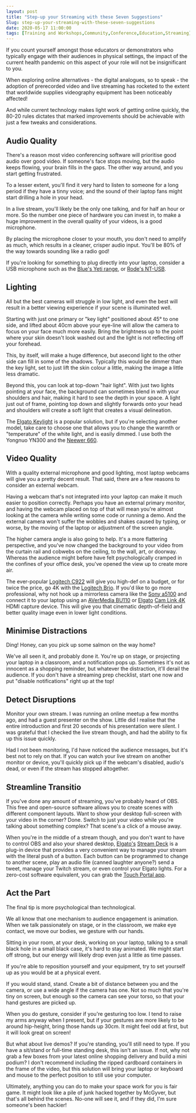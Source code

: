 ```yaml
---
layout: post
title: "Step-up your Streaming with these Seven Suggestions"
Slug: step-up-your-streaming-with-these-seven-suggestions
date: 2020-05-17 11:00:00
tags: [Training and Workshops,Community,Conference,Education,Streaming]
---
```

If you count yourself amongst those educators or demonstrators who typically engage with their audiences in physical settings, the impact of the current health pandemic on this aspect of your role will not be insignificant to you.

When exploring online alternatives - the digital analogues, so to speak - the adoption of prerecorded video and live streaming has rocketed to the extent that worldwide supplies videography equipment has been noticeably affected!

And while current technology makes light work of getting online quickly, the 80-20 rules dictates that marked improvements should be achievable with just a few tweaks and considerations.

## Audio Quality

There's a reason most video conferencing software will prioritise good audio over good video. If someone's face stops moving, but the audio keeps flowing, your brain fills in the gaps. The other way around, and you start getting frustrated.

To a lesser extent, you'll find it very hard to listen to someone for a long period if they have a tinny voice; and the sound of their laptop fans might start drilling a hole in your head.

In a live stream, you'll likely be the only one talking, and for half an hour or more. So the number one piece of hardware you can invest in, to make a huge improvement in the overall quality of your videos, is a good microphone.

By placing the microphone closer to your mouth, you don't need to amplify as much, which results in a cleaner, crisper audio input. You'll be 80% of the way towards sounding like a radio god!

If you're looking for something to plug directly into your laptop, consider a USB microphone such as the [Blue's Yeti range](https://www.bluedesigns.com/products/yeti/), or [Rode's NT-USB](https://www.rode.com/microphones/nt-usb).

## Lighting

All but the best cameras will struggle in low light, and even the best will result in a better viewing experience if your scene is illuminated well.

Starting with just one primary or "key light" positioned about 45° to one side, and lifted about 40cm above your eye-line will allow the camera to focus on your face much more easily. Bring the brightness up to the point where your skin doesn't look washed out and the light is not reflecting off your forehead.

This, by itself, will make a huge difference, but asecond light to the other side can fill in some of the shadows. Typically this would be dimmer than the key light, set to just lift the skin colour a little, making the image a little less dramatic.

Beyond this, you can look at top-down "hair light". With just two lights pointing at your face, the background can sometimes blend in with your shoulders and hair, making it hard to see the depth in your space. A light just out of frame, pointing top down and slightly forwards onto your head and shoulders will create a soft light that creates a visual delineation.

The [Elgato Keylight](https://www.elgato.com/en/gaming/key-light) is a popular solution, but if you're selecting another model, take care to choose one that allows you to change the warmth or "temperature" of the white light, and is easily dimmed. I use both the Yongnuo YN300 and the [Neewer 660](https://neewer.com/collections/led-panel-lights/products/neewer-upgraded-660-led-video-light-10095180).

## Video Quality

With a quality external microphone and good lighting, most laptop webcams will give you a pretty decent result. That said, there are a few reasons to consider an external webcam.

Having a webcam that's not integrated into your laptop can make it much easier to position correctly. Perhaps you have an external primary monitor, and having the webcam placed on top of that will mean you're almost looking at the camera while writing some code or running a demo. And the external camera won't suffer the wobbles and shakes caused by typing, or worse, by the moving of the laptop or adjustment of the screen angle.

The higher camera angle is also going to help. It's a more flattering perspective, and you've now changed the background to your video from the curtain rail and cobwebs on the ceiling, to the wall, art, or doorway. Whereas the audience might before have felt psychologically cramped in the confines of your office desk, you've opened the view up to create more air.

The ever-popular [Logitech C922](https://www.logitech.com/en-us/product/c922-pro-stream-webcam) will give you high-def on a budget, or for twice the price, go 4K with the [Logitech Brio](https://www.logitech.com/en-us/product/brio). If you'd like to go more professional, why not hook up a mirrorless camera like the [Sony a](https://www.sony.com.au/electronics/interchangeable-lens-cameras/ilce-5100-body-kit)[51](https://www.sony.com.au/electronics/interchangeable-lens-cameras/ilce-5100-body-kit)[00](https://www.sony.com.au/electronics/interchangeable-lens-cameras/ilce-5100-body-kit) and connect it to your laptop using an [AVerMedia BU110](https://www.avermedia.com/us/product-detail/BU110) or [Elgato](https://www.elgato.com/en/gaming/cam-link-4k) [Cam Link 4K](https://www.elgato.com/en/gaming/cam-link-4k) HDMI capture device. This will give you that cinematic depth-of-field and better quality image even in lower light conditions.

## Minimise Distractions

Ding! Honey, can you pick up some salmon on the way home?

We've all seen it, and probably done it. You're up on stage, or projecting your laptop in a classroom, and a notification pops up. Sometimes it's not as innocent as a shopping reminder, but whatever the distraction, it'll derail the audience. If you don't have a streaming prep checklist, start one now and put "disable notifications" right up at the top!

## Detect Disruptions

Monitor your own stream. I was running an online meetup a few months ago, and had a guest presenter on the show. Little did I realise that the entire introduction and first 20 seconds of his presentation were silent. I was grateful that I checked the live stream though, and had the ability to fix up this issue quickly.

Had I not been monitoring, I'd have noticed the audience messages, but it's best not to rely on that. If you can watch your live stream on another monitor or device, you'll quickly pick up if the webcam's disabled, audio's dead, or even if the stream has stopped altogether.

##  Streamline Transitio

If you've done any amount of streaming, you've probably heard of OBS. This free and open-source software allows you to create scenes with different component layouts. Want to show your desktop full-screen with your video in the corner? Done. Switch to just your video while you're talking about something complex? That scene's a click of a mouse away.

When you're in the middle of a stream though, and you don't want to have to control OBS and also your shared desktop, [Elgato's](https://www.elgato.com/en/gaming/stream-deck) [S](https://www.elgato.com/en/gaming/stream-deck)[tream Deck](https://www.elgato.com/en/gaming/stream-deck) is a plug-in device that provides a very convenient way to manage your stream with the literal push of a button. Each button can be programmed to change to another scene, play an audio file (canned laughter anyone?) send a tweet, manage your Twitch stream, or even control your Elgato lights. For a zero-cost software equivalent, you can grab the [Touch Portal app](https://www.touch-portal.com/).

## Act the Part

The final tip is more psychological than technological.

We all know that one mechanism to audience engagement is animation. When we talk passionately on stage, or in the classroom, we make eye contact, we move our bodies, we gesture with our hands.

Sitting in your room, at your desk, working on your laptop, talking to a small black hole in a small black case, it's hard to stay animated. We might start off strong, but our energy will likely drop even just a little as time passes.

If you're able to reposition yourself and your equipment, try to set yourself up as you would be at a physical event.

If you would stand, stand. Create a bit of distance between you and the camera, or use a wide angle if the camera has one. Not so much that you're tiny on screen, but enough so the camera can see your torso, so that your hand gestures are picked up.

When you do gesture, consider if you're gesturing too low. I tend to raise my arms anyway when I present, but if your gestures are more likely to be around hip-height, bring those hands up 30cm. It might feel odd at first, but it will look great on screen!

But what about live demos? If you're standing, you'll still need to type. If you have a sit/stand or full-time standing desk, this isn't an issue. If not, why not grab a few boxes from your latest online shopping delivery and build a mini podium? I don't recommend including the ripped cardboard containers in the frame of the video, but this solution will bring your laptop or keyboard and mouse to the perfect position to still use your computer.

Ultimately, anything you can do to make your space work for you is fair game. It might look like a pile of junk hacked together by McGyver, but that's all behind the scenes. No-one will see it, and if they did, I'm sure someone's been hackier!
